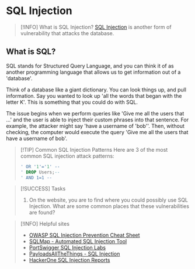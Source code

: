 # SQL Injection

> [!INFO] What is SQL Injection?
> [SQL Injection](https://portswigger.net/web-security/sql-injection) is another form of vulnerability that attacks the database.

## What is SQL?

SQL stands for Structured Query Language, and you can think it of as another programming language that allows us to get information out of a 'database'.

Think of a database like a giant dictionary. You can look things up, and pull information. Say you wanted to look up 'all the words that began with the letter K'. This is something that you could do with SQL.

The issue begins when we perform queries like 'Give me all the users that ...' and the user is able to inject their custom phrases into that sentence. For example, the attacker might say 'have a username of 'bob''. Then, without checking, the computer would execute the query 'Give me all the users that have a username of bob'.

> [!TIP] Common SQL Injection Patterns
> Here are 3 of the most common SQL injection attack patterns:
>
> ```sql
> ' OR '1'='1' --
> ' DROP Users;--
> ' AND 1=1 --
> ```

> [!SUCCESS] Tasks
>
> 1. On the website, you are to find where you could possibly use SQL Injection. What are some common places that these vulnerabilities are found?

> [!INFO] Helpful sites
>
> - [OWASP SQL Injection Prevention Cheat Sheet](https://cheatsheetseries.owasp.org/cheatsheets/SQL_Injection_Prevention_Cheat_Sheet.html)
> - [SQLMap - Automated SQL Injection Tool](https://sqlmap.org/)
> - [PortSwigger SQL Injection Labs](https://portswigger.net/web-security/sql-injection)
> - [PayloadsAllTheThings - SQL Injection](https://github.com/swisskyrepo/PayloadsAllTheThings/tree/master/SQL%20Injection)
> - [HackerOne SQL Injection Reports](https://hackerone.com/hacktivity?filter=type%3Aall%20weakness%3Asql_injection)
